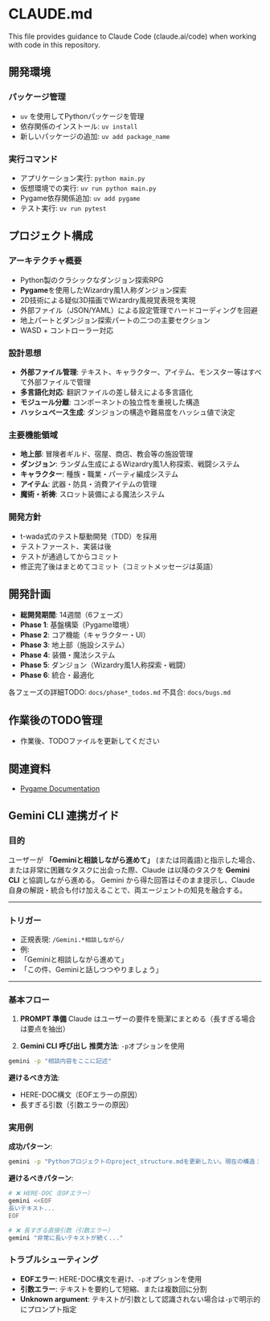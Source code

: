 # CLAUDE.md

This file provides guidance to Claude Code (claude.ai/code) when working with code in this repository.

## 開発環境

### パッケージ管理
- `uv` を使用してPythonパッケージを管理
- 依存関係のインストール: `uv install`
- 新しいパッケージの追加: `uv add package_name`

### 実行コマンド
- アプリケーション実行: `python main.py`
- 仮想環境での実行: `uv run python main.py`
- Pygame依存関係追加: `uv add pygame`
- テスト実行: `uv run pytest`

## プロジェクト構成

### アーキテクチャ概要
- Python製のクラシックなダンジョン探索RPG
- **Pygame**を使用したWizardry風1人称ダンジョン探索
- 2D技術による疑似3D描画でWizardry風視覚表現を実現
- 外部ファイル（JSON/YAML）による設定管理でハードコーディングを回避
- 地上パートとダンジョン探索パートの二つの主要セクション
- WASD + コントローラー対応

### 設計思想
- **外部ファイル管理**: テキスト、キャラクター、アイテム、モンスター等はすべて外部ファイルで管理
- **多言語化対応**: 翻訳ファイルの差し替えによる多言語化
- **モジュール分離**: コンポーネントの独立性を重視した構造
- **ハッシュベース生成**: ダンジョンの構造や難易度をハッシュ値で決定

### 主要機能領域
- **地上部**: 冒険者ギルド、宿屋、商店、教会等の施設管理
- **ダンジョン**: ランダム生成によるWizardry風1人称探索、戦闘システム
- **キャラクター**: 種族・職業・パーティ編成システム
- **アイテム**: 武器・防具・消費アイテムの管理
- **魔術・祈祷**: スロット装備による魔法システム

### 開発方針
- t-wada式のテスト駆動開発（TDD）を採用
- テストファースト、実装は後
- テストが通過してからコミット
- 修正完了後はまとめてコミット（コミットメッセージは英語）

## 開発計画
- **総開発期間**: 14週間（6フェーズ）
- **Phase 1**: 基盤構築（Pygame環境）
- **Phase 2**: コア機能（キャラクター・UI）
- **Phase 3**: 地上部（施設システム）
- **Phase 4**: 装備・魔法システム
- **Phase 5**: ダンジョン（Wizardry風1人称探索・戦闘）
- **Phase 6**: 統合・最適化

各フェーズの詳細TODO: `docs/phase*_todos.md`
不具合: `docs/bugs.md`

## 作業後のTODO管理
- 作業後、TODOファイルを更新してください

## 関連資料
- [Pygame Documentation](https://www.pygame.org/docs/)

## Gemini CLI 連携ガイド

### 目的
ユーザーが **「Geminiと相談しながら進めて」** (または同義語)と指示した場合、または非常に困難なタスクに出会った際、Claude は以降のタスクを **Gemini CLI** と協調しながら進める。
Gemini から得た回答はそのまま提示し、Claude 自身の解説・統合も付け加えることで、両エージェントの知見を融合する。

---

### トリガー
- 正規表現: `/Gemini.*相談しながら/`
- 例:
- 「Geminiと相談しながら進めて」
- 「この件、Geminiと話しつつやりましょう」

---

### 基本フロー
1. **PROMPT 準備**
Claude はユーザーの要件を簡潔にまとめる（長すぎる場合は要点を抽出）

2. **Gemini CLI 呼び出し**
**推奨方法**: `-p`オプションを使用
```bash
gemini -p "相談内容をここに記述"
```

**避けるべき方法**: 
- HERE-DOC構文（EOFエラーの原因）
- 長すぎる引数（引数エラーの原因）

### 実用例

**成功パターン**:
```bash
gemini -p "Pythonプロジェクトのproject_structure.mdを更新したい。現在の構造：config/（設定）、src/（ソース）、tests/（テスト）。Pygame使用、TDD開発。更新案を提案してください。"
```

**避けるべきパターン**:
```bash
# ❌ HERE-DOC（EOFエラー）
gemini <<EOF
長いテキスト...
EOF

# ❌ 長すぎる直接引数（引数エラー）
gemini "非常に長いテキストが続く..."
```

### トラブルシューティング
- **EOFエラー**: HERE-DOC構文を避け、`-p`オプションを使用
- **引数エラー**: テキストを要約して短縮、または複数回に分割
- **Unknown argument**: テキストが引数として認識されない場合は`-p`で明示的にプロンプト指定